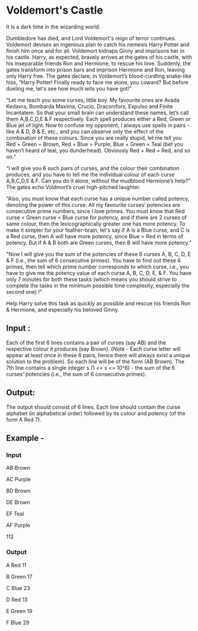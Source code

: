 # Voldemort's Castle
It is a dark time in the wizarding world.

Dumbledore has died, and Lord Voldemort's reign of terror continues. Voldemort devises an ingenious plan to catch his nemesis Harry Potter and finish him once and for all. Voldemort kidnaps Ginny and imprisons her in his castle. Harry, as expected, bravely arrives at the gates of his castle, with his inseparable friends Ron and Hermione, to rescue his love. Suddenly, the gates transform into prison bars and imprison Hermione and Ron, leaving only Harry free. The gates declare, in Voldemort’s blood-curdling snake-like hiss, “Harry Potter! Finally ready to face me alone, you coward? But before dueling me, let's see how much wits you have got!”

“Let me teach you some curses, little boy. My favourite ones are Avada Kedavra, Bombarda Maxima, Crucio, Draconifors, Expulso and Finite Incantatem. So that your small brain can understand these names, let’s call them A,B,C,D,E & F respectively. Each spell produces either a Red, Green or Blue jet of light. Now to confuse my opponent, I always use spells in pairs - like A & D, B & E, etc., and you can observe only the effect of the combination of these colours. Since you are really stupid, let me tell you Red + Green = Brown, Red + Blue = Purple, Blue + Green = Teal (bet you haven’t heard of teal, you dunderhead). Obviously Red + Red = Red, and so on.”

“I will give you 6 such pairs of curses, and the colour their combination produces, and you have to tell me the individual colour of each curse A,B,C,D,E & F. Can you do it alone, without the mudblood Hermione’s help?” The gates echo Voldmort’s cruel high-pitched laughter.

“Also, you must know that each curse has a unique number called potency, denoting the power of this curse. All my favourite curses’ potencies are consecutive prime numbers, since I love primes. You must know that Red curse < Green curse < Blue curse for potency, and if there are 2 curses of same colour, then the lexicographically greater one has more potency. To make it simpler for your feather-brain, let's say if A is a Blue curse, and C is a Red curse, then A will have more potency, since Blue > Red in terms of potency. But if A & B both are Green curses, then B will have more potency."

"Now I will give you the sum of the potencies of these 6 curses A, B, C, D, E & F (i.e., the sum of 6 consecutive primes). You have to find out these 6 primes, then tell which prime number corresponds to which curse, i.e., you have to give me the potency value of each curse A, B, C, D, E, & F. You have only 7 minutes for both these tasks (which means you should strive to complete the tasks in the minimum possible time complexity, especially the second one) !”

Help Harry solve this task as quickly as possible and rescue his friends Ron & Hermione, and especially his beloved Ginny.

## Input : 
Each of the first 6 lines contains a pair of curses (say AB) and the respective colour it produces (say Brown). (Note - Each curse letter will appear at least once in these 6 pairs, hence there will always exist a unique solution to the problem). So each line will be of the form (AB Brown). The 7th line contains a single integer s (1 <= s <= 10^6) - the sum of the 6 curses' potencies (i.e., the sum of 6 consecutive primes).

## Output: 
The output should consist of 6 lines. Each line should contain the curse alphabet (in alphabetical order) followed by its colour and potency (of the form A Red 7).

## Example - 
### Input
AB Brown

AC Purple

BD Brown

DE Brown

EF Teal

AF Purple

112

### Output
A Red 11

B Green 17

C Blue 23

D Red 13

E Green 19

F Blue 29
